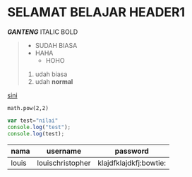# SELAMAT BELAJAR HEADER1

_**GANTENG**_ ITALIC BOLD

>- SUDAH BIASA
>- HAHA
>    - HOHO
>1. udah biasa
>1. udah **normal**

[sini](https://github.com/louischristopherchen/latihan-git)

`math.pow(2,2)`
```javascript
var test="nilai"
console.log("test");
console.log(test);
```

nama|username|password
----|--------|--------|
louis|louischristopher|klajdfklajdkfj:bowtie:|